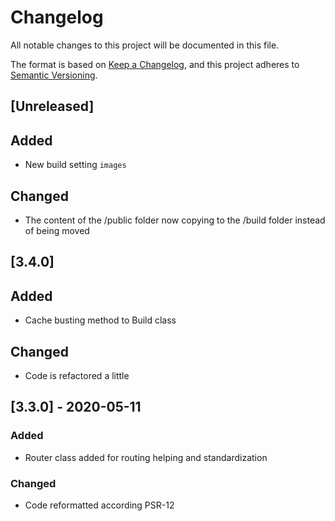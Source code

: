 # Changelog
All notable changes to this project will be documented in this file.

The format is based on [Keep a Changelog](https://keepachangelog.com/en/1.0.0/),
and this project adheres to [Semantic Versioning](https://semver.org/spec/v2.0.0.html).

## [Unreleased]
## Added
- New build setting `images`

## Changed
- The content of the /public folder now copying to the /build folder instead of being moved

## [3.4.0]
## Added
- Cache busting method to Build class

## Changed
- Code is refactored a little

## [3.3.0] - 2020-05-11
### Added
- Router class added for routing helping and standardization

### Changed
- Code reformatted according PSR-12
